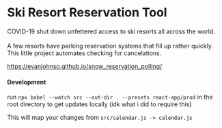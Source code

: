 # Ski Resort Reservation Tool

COVID-19 shut down unfettered access to ski resorts all across the world.
<br />
<br />
A few resorts have parking reservation systems that fill up rather quickly. This little project automates checking for cancelations.

https://evanjohnso.github.io/snow_reservation_polling/

#### Development

run `npx babel --watch src --out-dir . --presets react-app/prod`
in the root directory to get updates locally (idk what i did to require this)

This will map your changes from `src/calendar.js -> calendar.js`
